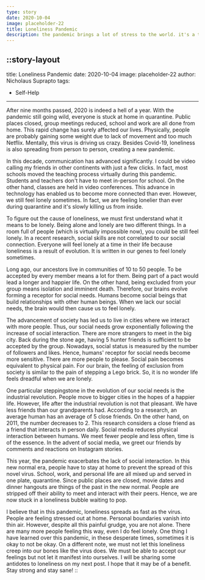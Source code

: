 ```yaml
---
type: story
date: 2020-10-04
image: placeholder-22
title: Loneliness Pandemic
description: the pandemic brings a lot of stress to the world. it's a time of great uncertainty and uncertainty, but also a time of great loneliness.
---
```


::story-layout
---
title: Loneliness Pandemic
date: 2020-10-04
image: placeholder-22
author: Nicholaus Suprapto
tags: 
  - Self-Help
---

After nine months passed, 2020 is indeed a hell of a year.  With the pandemic still going wild, everyone is stuck at home in quarantine. Public places closed, group meetings reduced, school and work are all done from home. This rapid change has surely affected our lives. Physically, people are probably gaining some weight due to lack of movement and too much Netflix. Mentally, this virus is driving us crazy. Besides Covid-19, loneliness is also spreading from person to person, creating a new pandemic.

In this decade, communication has advanced significantly. I could be video calling my friends in other continents with just a few clicks. In fact, most schools moved the teaching process virtually during this pandemic. Students and teachers don't have to meet in-person for school. On the other hand, classes are held in video conferences. This advance in technology has enabled us to become more connected than ever. However, we still feel lonely sometimes. In fact, we are feeling lonelier than ever during quarantine and it's slowly killing us from inside.

To figure out the cause of loneliness, we must first understand what it means to be lonely. Being alone and lonely are two different things. In a room full of people (which is virtually impossible now), you could be still feel lonely. In a recent research, social skills are not correlated to our social connection. Everyone will feel lonely at a time in their life because loneliness is a result of evolution. It is written in our genes to feel lonely sometimes. 

Long ago, our ancestors live in communities of 10 to 50 people. To be accepted by every member means a lot for them. Being part of a pact would lead a longer and happier life. On the other hand, being excluded from your group means isolation and imminent death. Therefore, our brains evolve forming a receptor for social needs. Humans become social beings that build relationships with other human beings. When we lack our social needs, the brain would then cause us to feel lonely.

The advancement of society has led us to live in cities where we interact with more people. Thus, our social needs grow exponentially following the increase of social interaction. There are more strangers to meet in the big city. Back during the stone age, having 5 hunter friends is sufficient to be accepted by the group. Nowadays, social status is measured by the number of followers and likes. Hence, humans' receptor for social needs become more sensitive. There are more people to please. Social pain becomes equivalent to physical pain. For our brain, the feeling of exclusion from society is similar to the pain of stepping a Lego brick. So, it is no wonder life feels dreadful when we are lonely.

One particular steppingstone in the evolution of our social needs is the industrial revolution. People move to bigger cities in the hopes of a happier life. However, life after the industrial revolution is not that pleasant. We have less friends than our grandparents had. According to a research, an average human has an average of 5 close friends. On the other hand, on 2011, the number decreases to 2. This research considers a close friend as a friend that interacts in person daily. Social media reduces physical interaction between humans. We meet fewer people and less often, time is of the essence. In the advent of social media, we greet our friends by comments and reactions on Instagram stories. 

This year, the pandemic exacerbates the lack of social interaction. In this new normal era, people have to stay at home to prevent the spread of this novel virus. School, work, and personal life are all mixed up and served in one plate, quarantine. Since public places are closed, movie dates and dinner hangouts are things of the past in the new normal. People are stripped off their ability to meet and interact with their peers. Hence, we are now stuck in a loneliness bubble waiting to pop.

I believe that in this pandemic, loneliness spreads as fast as the virus. People are feeling stressed out at home. Personal boundaries vanish into thin air. However, despite all this painful grudge, you are not alone. There are many more people feeling this way, even I do feel lonely. One thing I have learned over this pandemic, in these desperate times, sometimes it is okay to not be okay. On a different note, we must not let this loneliness creep into our bones like the virus does. We must be able to accept our feelings but not let it manifest into ourselves. I will be sharing some antidotes to loneliness on my next post. I hope that it may be of a benefit. Stay strong and stay sane! 
::

